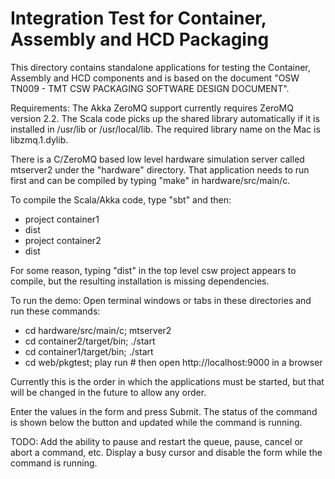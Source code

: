 Integration Test for Container, Assembly and HCD Packaging
==========================================================

This directory contains standalone applications for testing the Container, Assembly and HCD components and is based on
the document "OSW TN009 - TMT CSW PACKAGING SOFTWARE DESIGN DOCUMENT".

Requirements: The Akka ZeroMQ support currently requires ZeroMQ version 2.2.
The Scala code picks up the shared library automatically if it is installed in /usr/lib or /usr/local/lib.
The required library name on the Mac is libzmq.1.dylib.

There is a C/ZeroMQ based low level hardware simulation server called mtserver2 under the "hardware" directory.
That application needs to run first and can be compiled by typing "make" in hardware/src/main/c.

To compile the Scala/Akka code, type "sbt" and then:

* project container1
* dist
* project container2
* dist

For some reason, typing "dist" in the top level csw project appears to compile,
but the resulting installation is missing dependencies.

To run the demo: Open terminal windows or tabs in these directories and run these commands:

* cd hardware/src/main/c; mtserver2
* cd container2/target/bin; ./start
* cd container1/target/bin; ./start
* cd web/pkgtest; play run            # then open http://localhost:9000 in a browser

Currently this is the order in which the applications must be started, but that will be changed in the future
to allow any order.

Enter the values in the form and press Submit. The status of the command is shown below the button and updated
while the command is running.

TODO: Add the ability to pause and restart the queue, pause, cancel or abort a command, etc.
Display a busy cursor and disable the form while the command is running.

